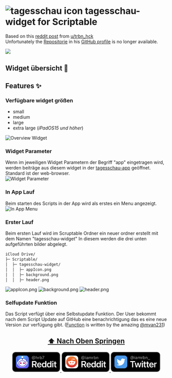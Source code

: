 # <img title="tagesschau icon" src="https://www.tagesschau.de/res/assets/image/favicon/favicon.ico" width="30"/> tagesschau-widget for Scriptable
Based on this [reddit post](https://www.reddit.com/r/Scriptable/comments/jm17ra/tagesschaude_widget/?utm_source=share&utm_medium=web2x&context=3) from [u/trbn_hck](https://www.reddit.com/user/trbn_hck/)    
Unfortunately the [Repositorie](https://github.com/trbnhck/scriptable-scripts/tree/main/tagesschau-widget) in his [GitHub profile](https://github.com/trbnhck) is no longer available.

![](https://img.shields.io/badge/Version-1.0-blue.svg?style=flat)

## Widget übersicht 👀

## Features ✨


### Verfügbare widget größen
- small
- medium
- large
- extra large (_iPadOS15 und höher_)

<img title="Overview Widget" src="" width="500"/>


### Widget Parameter
Wenn im jeweiligen Widget Parametern der Begriff "app" eingetragen wird, werden beiträge aus diesem widget in der [tagesschau-app](https://apps.apple.com/de/app/tagesschau-nachrichten/id401644893) geöffnet.
Standard ist der web-browser.    
<img title="Widget Parameter" src="" width="250"/>

### In App Lauf
Beim starten des Scripts in der App wird als erstes ein Menu angezeigt.    
<img title="In App Menu" src="" width="250"/>

### Erster Lauf
Beim ersten Lauf wird im Scruptable Ordner ein neuer ordner erstellt mit dem Namen "tagesschau-widget"
In diesem werden die drei unten aufgeführten bilder abgelegt.

```
iCloud Drive/
├─ Scriptable/
│  ├─ tagesschau-widget/
│  │  ├─ appIcon.png
│  │  ├─ background.png
│  │  ├─ header.png
```
<img title="appIcon.png" src="https://is2-ssl.mzstatic.com/image/thumb/Purple122/v4/e4/53/54/e45354a1-b99f-8a00-2d1c-d260607c2ec0/AppIcon-0-0-1x_U007emarketing-0-0-0-7-0-0-sRGB-0-0-0-GLES2_U002c0-512MB-85-220-0-0.png/512x512bb.png" width="70"/> <img title="background.png" src="http://www.tagesschau.de/infoscreen/img/background-16-9-HD.png" width="125"/> <img title="header.png" src="https://upload.wikimedia.org/wikipedia/commons/thumb/3/3c/Tagesschau_Logo_2015.svg/462px-Tagesschau_Logo_2015.svg.png" width="350"/> 

### Selfupdate Funktion
Das Script verfügt über eine Selbstupdate Funktion.
Der User bekommt nach dem Script Update auf GitHub eine benachrichtigung das es eine neue Version zur verfügung gibt. ([Function](https://github.com/mvan231/Scriptable#updater-mechanism-code-example "GitHub Repo") is written by the amazing [@mvan231](https://twitter.com/mvan231 "Twitter"))


<h2 style="font-size:1"
<p align="center" style="font-size:10vw">
   <a href="https://github.com/iamrbn/Reddit-Widget/blob/main/README.md#reddit-user-widget-for-scriptable-"> ⬆️ Nach Oben Springen </a>
</p>
</h2>
 
<p align="center">
  <a href="https://reddit.com/user/hrb7/">
    <img title="My first reddit account @hrb7" src="https://github.com/iamrbn/slack-status/blob/main/Images/Badges/apollo_black.png" width="150"/>
  </a>
  <a href="https://reddit.com/user/iamrbn/">
    <img title="My second Reddit @iamrbn" src="https://github.com/iamrbn/slack-status/blob/08d06ec886dcef950a8acbf4983940ad7fb8bed9/Images/Badges/reddit_black_iamrbn.png" width="150"/>
  </a>
  <a href="https://twitter.com/iamrbn_/">
    <img title="Follow Me On Twitter @iamrbn_" src="https://github.com/iamrbn/slack-status/blob/ae62582b728c2e2ad8ea6a55cc7729cf71bfaeab/Images/Badges/twitter_black.png" width="155"/>
  </a>
</p>
